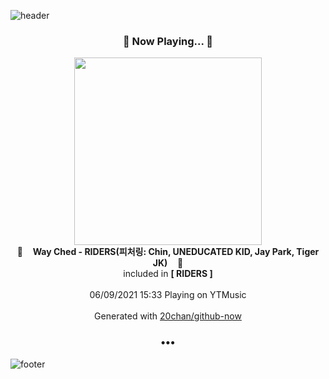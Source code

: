 ![header](https://capsule-render.vercel.app/api?type=wave&height=170&section=header&text=Hi.%20I'm%20SHIFT&fontColor=090707&fontAlignX=45&fontAlignY=65&fontSize=100)

<h3 align="center">🎵 Now Playing... 🎵</h3>
<p align="center">
  <a href="https://music.youtube.com/watch?v=UwVRhJ6mSn4">
    <img width="300" src="https://lh3.googleusercontent.com/xzOA0OrYiJ1QjWBx-C7lB-0ZDO3AqIf3jLMe7rq3zBnQN9UncTaX3u8vthHucIdr83lZgCXfjsGyxXTj">
  </a>
  <br>
  🎵&nbsp&nbsp&nbsp <b>Way Ched - RIDERS(피처링: Chin, UNEDUCATED KID, Jay Park, Tiger JK)</b> &nbsp&nbsp&nbsp🎵
  <br>
  included in <b>[ RIDERS ]</b>
  
  <br />
  <br />
  06/09/2021 15:33 Playing on YTMusic
  <br />
  <br />
  Generated with <a href="https://github.com/20chan/github-now">20chan/github-now</a>
</p>

<h3 align="center">•••</h3>

![footer](https://capsule-render.vercel.app/api?type=wave&height=150&section=footer)
